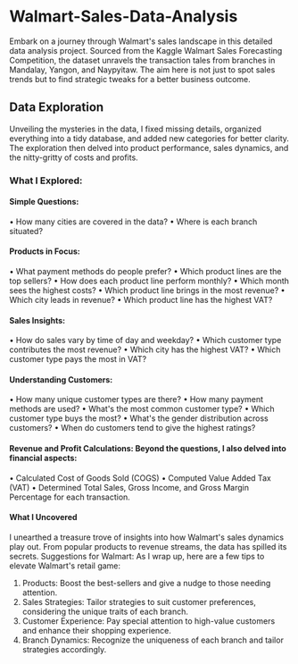 # Walmart-Sales-Data-Analysis
Embark on a journey through Walmart's sales landscape in this detailed data analysis project. Sourced from the Kaggle Walmart Sales Forecasting Competition, the dataset unravels the transaction tales from branches in Mandalay, Yangon, and Naypyitaw. The aim here is not just to spot sales trends but to find strategic tweaks for a better business outcome.


## Data Exploration
Unveiling the mysteries in the data, I fixed missing details, organized everything into a tidy database, and added new categories for better clarity. The exploration then delved into product performance, sales dynamics, and the nitty-gritty of costs and profits.
### What I Explored:
#### Simple Questions:
•	How many cities are covered in the data?
•	Where is each branch situated?
#### Products in Focus:
•	What payment methods do people prefer?
•	Which product lines are the top sellers?
•	How does each product line perform monthly?
•	Which month sees the highest costs?
•	Which product line brings in the most revenue?
•	Which city leads in revenue?
•	Which product line has the highest VAT?
#### Sales Insights:
•	How do sales vary by time of day and weekday?
•	Which customer type contributes the most revenue?
•	Which city has the highest VAT?
•	Which customer type pays the most in VAT?
#### Understanding Customers:
•	How many unique customer types are there?
•	How many payment methods are used?
•	What's the most common customer type?
•	Which customer type buys the most?
•	What's the gender distribution across customers?
•	When do customers tend to give the highest ratings?
#### Revenue and Profit Calculations: Beyond the questions, I also delved into financial aspects:
•	Calculated Cost of Goods Sold (COGS)
•	Computed Value Added Tax (VAT)
•	Determined Total Sales, Gross Income, and Gross Margin Percentage for each transaction.

####  What I Uncovered
I unearthed a treasure trove of insights into how Walmart's sales dynamics play out. From popular products to revenue streams, the data has spilled its secrets.
Suggestions for Walmart: As I wrap up, here are a few tips to elevate Walmart's retail game:
1.	Products: Boost the best-sellers and give a nudge to those needing attention.
2.	Sales Strategies: Tailor strategies to suit customer preferences, considering the unique traits of each branch.
3.	Customer Experience: Pay special attention to high-value customers and enhance their shopping experience.
4.	Branch Dynamics: Recognize the uniqueness of each branch and tailor strategies accordingly.
